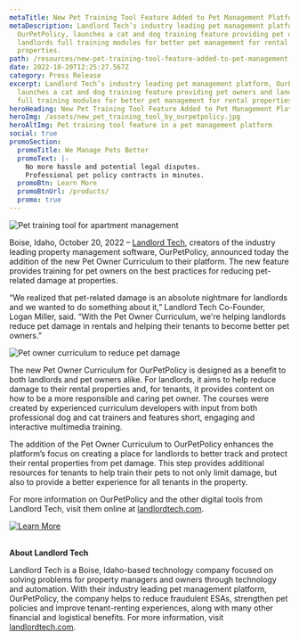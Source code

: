 ```yaml
---
metaTitle: New Pet Training Tool Feature Added to Pet Management Platform
metaDescription: Landlord Tech’s industry leading pet management platform,
  OurPetPolicy, launches a cat and dog training feature providing pet owners and
  landlords full training modules for better pet management for rental
  properties.
path: /resources/new-pet-training-tool-feature-added-to-pet-management-platform-ourpetpolicy/
date: 2022-10-20T12:25:27.567Z
category: Press Release
excerpt: Landlord Tech’s industry leading pet management platform, OurPetPolicy,
  launches a cat and dog training feature providing pet owners and landlords
  full training modules for better pet management for rental properties.
heroHeading: New Pet Training Tool Feature Added to Pet Management Platform
heroImg: /assets/new_pet_training_tool_by_ourpetpolicy.jpg
heroAltImg: Pet training tool feature in a pet management platform
social: true
promoSection:
  promoTitle: We Manage Pets Better
  promoText: |-
    No more hassle and potential legal disputes. 
    Professional pet policy contracts in minutes.
  promoBtn: Learn More
  promoBtnUrl: /products/
  promo: true
---
```

![Pet training tool for apartment management](/assets/pet_training_tool_feature_for_pet_management.png)

Boise, Idaho, October 20, 2022 – [Landlord Tech](https://landlordtech.com/), creators of the industry leading property management software, OurPetPolicy, announced today the addition of the new Pet Owner Curriculum to their platform. The new feature provides training for pet owners on the best practices for reducing pet-related damage at properties.

“We realized that pet-related damage is an absolute nightmare for landlords and we wanted to do something about it,” Landlord Tech Co-Founder, Logan Miller, said. “With the Pet Owner Curriculum, we're helping landlords reduce pet damage in rentals and helping their tenants to become better pet owners.”

![Pet owner curriculum to reduce pet damage](/assets/reduce_pet_damage_with_ourpetpolicy.jpg)

The new Pet Owner Curriculum for OurPetPolicy is designed as a benefit to both landlords and pet owners alike. For landlords, it aims to help reduce damage to their rental properties and, for tenants, it provides content on how to be a more responsible and caring pet owner. The courses were created by experienced curriculum developers with input from both professional dog and cat trainers and features short, engaging and interactive multimedia training.

The addition of the Pet Owner Curriculum to OurPetPolicy enhances the platform’s focus on creating a place for landlords to better track and protect their rental properties from pet damage. This step provides additional resources for tenants to help train their pets to not only limit damage, but also to provide a better experience for all tenants in the property.

For more information on OurPetPolicy and the other digital tools from Landlord Tech, visit them online at [landlordtech.com](https://landlordtech.com/).

[![Learn More](/assets/protect_rental_properties_from_pet_damage.png "Learn More")](https://landlordtech.com/)

**\
About Landlord Tech**

Landlord Tech is a Boise, Idaho-based technology company focused on solving problems for property managers and owners through technology and automation. With their industry leading pet management platform, OurPetPolicy, the company helps to reduce fraudulent ESAs, strengthen pet policies and improve tenant-renting experiences, along with many other financial and logistical benefits. For more information, visit [landlordtech.com](https://landlordtech.com/).